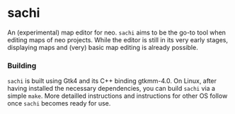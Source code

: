 # sachi
An (experimental) map editor for neo. `sachi` aims to be the go-to tool when editing maps of neo projects.
While the editor is still in its very early stages, displaying maps and (very) basic map editing is already possible.

### Building

`sachi` is built using Gtk4 and its C++ binding gtkmm-4.0. On Linux, after having installed the necessary dependencies, 
you can build `sachi` via a simple `make`. More detailled instructions and instructions for other OS follow once `sachi` becomes ready for use.
